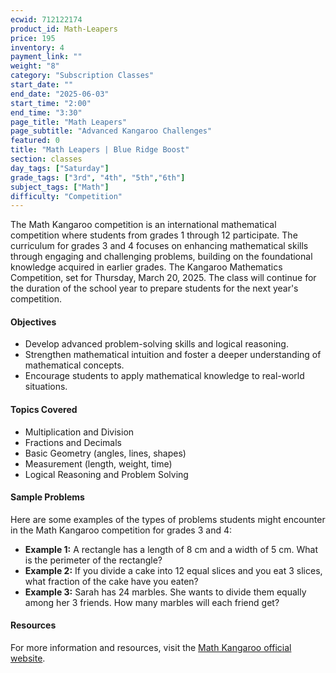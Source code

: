 ```yaml
---
ecwid: 712122174
product_id: Math-Leapers
price: 195
inventory: 4
payment_link: ""
weight: "8"
category: "Subscription Classes"
start_date: ""
end_date: "2025-06-03"
start_time: "2:00"
end_time: "3:30"
page_title: "Math Leapers"
page_subtitle: "Advanced Kangaroo Challenges"
featured: 0
title: "Math Leapers | Blue Ridge Boost"
section: classes
day_tags: ["Saturday"]
grade_tags: ["3rd", "4th", "5th","6th"]
subject_tags: ["Math"]
difficulty: "Competition"
---
```

The Math Kangaroo competition is an international mathematical competition where students from grades 1 through 12 participate. The curriculum for grades 3 and 4 focuses on enhancing mathematical skills through engaging and challenging problems, building on the foundational knowledge acquired in earlier grades. The Kangaroo Mathematics Competition, set for Thursday, March 20, 2025.  The class will continue for the duration of the school year to prepare students for the next year's competition.
<div class="section">
    <h4>Objectives</h4>
    <ul>
        <li>Develop advanced problem-solving skills and logical reasoning.</li>
        <li>Strengthen mathematical intuition and foster a deeper understanding of mathematical concepts.</li>
        <li>Encourage students to apply mathematical knowledge to real-world situations.</li>
    </ul>
</div>

<div class="section">
    <h4>Topics Covered</h4>
    <ul>
        <li>Multiplication and Division</li>
        <li>Fractions and Decimals</li>
        <li>Basic Geometry (angles, lines, shapes)</li>
        <li>Measurement (length, weight, time)</li>
        <li>Logical Reasoning and Problem Solving</li>
    </ul>
</div>

<div class="section">
    <h4>Sample Problems</h4>
    <p>Here are some examples of the types of problems students might encounter in the Math Kangaroo competition for grades 3 and 4:</p>
    <ul>
        <li><strong>Example 1:</strong> A rectangle has a length of 8 cm and a width of 5 cm. What is the perimeter of the rectangle?</li>
        <li><strong>Example 2:</strong> If you divide a cake into 12 equal slices and you eat 3 slices, what fraction of the cake have you eaten?</li>
        <li><strong>Example 3:</strong> Sarah has 24 marbles. She wants to divide them equally among her 3 friends. How many marbles will each friend get?</li>
    </ul>
</div>

<div class="section">
    <h4>Resources</h4>
    <p>For more information and resources, visit the <a href="https://mathkangaroo.org">Math Kangaroo official website</a>.</p>
</div>

